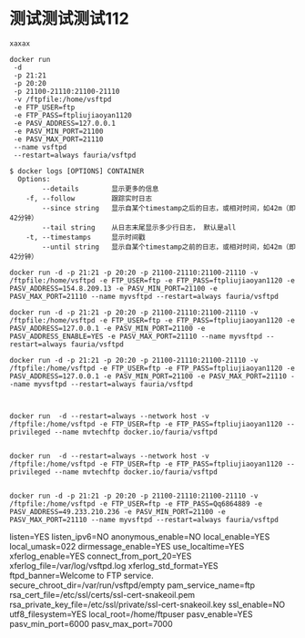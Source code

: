 
# 测试测试测试112


```
xaxax
```

```
docker run 
 -d
 -p 21:21 
 -p 20:20 
 -p 21100-21110:21100-21110 
 -v /ftpfile:/home/vsftpd 
 -e FTP_USER=ftp 
 -e FTP_PASS=ftpliujiaoyan1120 
 -e PASV_ADDRESS=127.0.0.1 
 -e PASV_MIN_PORT=21100 
 -e PASV_MAX_PORT=21110 
 --name vsftpd 
 --restart=always fauria/vsftpd
```

```
$ docker logs [OPTIONS] CONTAINER
  Options:
        --details        显示更多的信息
    -f, --follow         跟踪实时日志
        --since string   显示自某个timestamp之后的日志，或相对时间，如42m（即42分钟）
        --tail string    从日志末尾显示多少行日志， 默认是all
    -t, --timestamps     显示时间戳
        --until string   显示自某个timestamp之前的日志，或相对时间，如42m（即42分钟）
```

```
docker run -d -p 21:21 -p 20:20 -p 21100-21110:21100-21110 -v /ftpfile:/home/vsftpd -e FTP_USER=ftp -e FTP_PASS=ftpliujiaoyan1120 -e PASV_ADDRESS=154.8.209.13 -e PASV_MIN_PORT=21100 -e PASV_MAX_PORT=21110 --name myvsftpd --restart=always fauria/vsftpd

docker run -d -p 21:21 -p 20:20 -p 21100-21110:21100-21110 -v /ftpfile:/home/vsftpd -e FTP_USER=ftp -e FTP_PASS=ftpliujiaoyan1120 -e PASV_ADDRESS=127.0.0.1 -e PASV_MIN_PORT=21100 -e PASV_ADDRESS_ENABLE=YES -e PASV_MAX_PORT=21110 --name myvsftpd --restart=always fauria/vsftpd

docker run -d -p 21:21 -p 20:20 -p 21100-21110:21100-21110 -v /ftpfile:/home/vsftpd -e FTP_USER=ftp -e FTP_PASS=ftpliujiaoyan1120 -e PASV_ADDRESS=127.0.0.1 -e PASV_MIN_PORT=21100 -e PASV_MAX_PORT=21110 --name myvsftpd --restart=always fauria/vsftpd



docker run  -d --restart=always --network host -v /ftpfile:/home/vsftpd -e FTP_USER=ftp -e FTP_PASS=ftpliujiaoyan1120 --privileged --name mvtechftp docker.io/fauria/vsftpd


docker run  -d --restart=always --network host -v /ftpfile:/home/vsftpd -e FTP_USER=ftp -e FTP_PASS=ftpliujiaoyan1120 --privileged --name mvtechftp docker.io/fauria/vsftpd


docker run -d -p 21:21 -p 20:20 -p 21100-21110:21100-21110 -v /ftpfile:/home/vsftpd -e FTP_USER=ftp -e FTP_PASS=Qq6864889 -e PASV_ADDRESS=49.233.210.236 -e PASV_MIN_PORT=21100 -e PASV_MAX_PORT=21110 --name myvsftpd --restart=always fauria/vsftpd

```



listen=YES
listen_ipv6=NO
anonymous_enable=NO
local_enable=YES
local_umask=022
dirmessage_enable=YES
use_localtime=YES
xferlog_enable=YES
connect_from_port_20=YES
xferlog_file=/var/log/vsftpd.log
xferlog_std_format=YES
ftpd_banner=Welcome to FTP service.
secure_chroot_dir=/var/run/vsftpd/empty
pam_service_name=ftp
rsa_cert_file=/etc/ssl/certs/ssl-cert-snakeoil.pem
rsa_private_key_file=/etc/ssl/private/ssl-cert-snakeoil.key
ssl_enable=NO
utf8_filesystem=YES
local_root=/home/ftpuser
pasv_enable=YES
pasv_min_port=6000
pasv_max_port=7000



